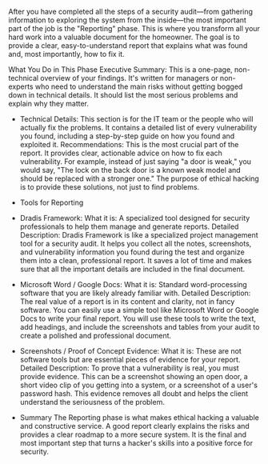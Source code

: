 After you have completed all the steps of a security audit—from gathering information to exploring the system from the inside—the most important part of the job is the "Reporting" phase. This is where you transform all your hard work into a valuable document for the homeowner. The goal is to provide a clear, easy-to-understand report that explains what was found and, most importantly, how to fix it.

What You Do in This Phase
Executive Summary: This is a one-page, non-technical overview of your findings. It's written for managers or non-experts who need to understand the main risks without getting bogged down in technical details. It should list the most serious problems and explain why they matter.

- Technical Details: This section is for the IT team or the people who will actually fix the problems. It contains a detailed list of every vulnerability you found, including a step-by-step guide on how you found and exploited it.
Recommendations: This is the most crucial part of the report. It provides clear, actionable advice on how to fix each vulnerability. For example, instead of just saying "a door is weak," you would say, "The lock on the back door is a known weak model and should be replaced with a stronger one." The purpose of ethical hacking is to provide these solutions, not just to find problems.

- Tools for Reporting
- Dradis Framework:
What it is: A specialized tool designed for security professionals to help them manage and generate reports.
Detailed Description: Dradis Framework is like a specialized project management tool for a security audit. It helps you collect all the notes, screenshots, and vulnerability information you found during the test and organize them into a clean, professional report. It saves a lot of time and makes sure that all the important details are included in the final document.

- Microsoft Word / Google Docs:
What it is: Standard word-processing software that you are likely already familiar with.
Detailed Description: The real value of a report is in its content and clarity, not in fancy software. You can easily use a simple tool like Microsoft Word or Google Docs to write your final report. You will use these tools to write the text, add headings, and include the screenshots and tables from your audit to create a polished and professional document.

- Screenshots / Proof of Concept Evidence:
What it is: These are not software tools but are essential pieces of evidence for your report.
Detailed Description: To prove that a vulnerability is real, you must provide evidence. This can be a screenshot showing an open door, a short video clip of you getting into a system, or a screenshot of a user's password hash. This evidence removes all doubt and helps the client understand the seriousness of the problem.

- Summary
The Reporting phase is what makes ethical hacking a valuable and constructive service. A good report clearly explains the risks and provides a clear roadmap to a more secure system. It is the final and most important step that turns a hacker's skills into a positive force for security.
